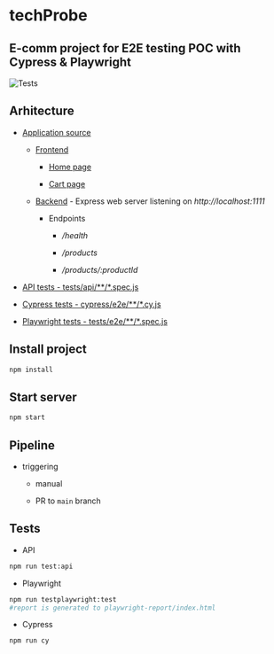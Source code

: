 # techProbe

## E-comm project for E2E testing POC with Cypress & Playwright

![Tests](https://github.com/CodrutaA/techProbe/actions/workflows/test.yml/badge.svg)

## Arhitecture

- [Application source](./src)

  - [Frontend](./src/ui)
    
    - [Home page](./src/ui/index.html)
        
    - [Cart page](./src/ui/cart.html)
   
  - [Backend](./src/app.js) - Express web server listening on _http://localhost:1111_

    - Endpoints
      
      - _/health_
        
      - _/products_
        
      - _/products/:productId_  

- [API tests - tests/api/**/*.spec.js](./tests/api/)
  
- [Cypress tests - cypress/e2e/**/*.cy.js](./cypress/e2e/)

- [Playwright tests - tests/e2e/**/*.spec.js](./tests/e2e/)


## Install project

```bash
npm install
```

## Start server

```bash
npm start
```

## Pipeline

- triggering
  
    - manual
      
    - PR to `main` branch      

## Tests

- API
  
```bash
npm run test:api
```

- Playwright
  
```bash
npm run testplaywright:test
#report is generated to playwright-report/index.html
```

- Cypress
  
```bash
npm run cy
```
